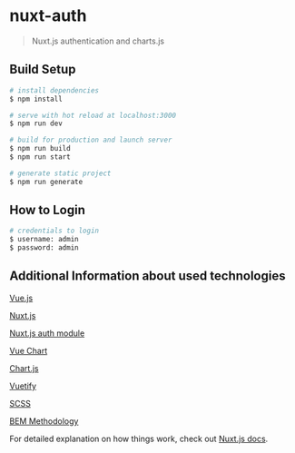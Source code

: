 # nuxt-auth

> Nuxt.js authentication and charts.js

## Build Setup

```bash
# install dependencies
$ npm install

# serve with hot reload at localhost:3000
$ npm run dev

# build for production and launch server
$ npm run build
$ npm run start

# generate static project
$ npm run generate

```
## How to Login

```bash
# credentials to login
$ username: admin
$ password: admin

```

## Additional Information about used technologies

[Vue.js](https://vuejs.org/)

[Nuxt.js](https://nuxtjs.org/guide)

[Nuxt.js auth module](https://auth.nuxtjs.org/)

[Vue Chart](https://vue-chartjs.org/)

[Chart.js](https://www.chartjs.org/)

[Vuetify](https://vuetifyjs.com/en/getting-started/quick-start/)

[SCSS](https://sass-lang.com/documentation)

[BEM Methodology](https://en.bem.info/methodology/css/)








For detailed explanation on how things work, check out [Nuxt.js docs](https://nuxtjs.org).
